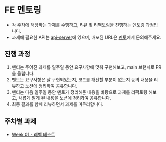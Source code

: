 # FE 멘토링
- 각 주차에 해당하는 과제를 수행하고, 리뷰 및 리팩토링을 진행하는 멘토링 과정입니다.
- 과제에 필요한 API는 [api-server](https://github.com/fe-mentoring/api-server)에 있으며, 배포된 URL은 [멘토](https://github.com/w00khyung)에게 문의해주세요.

## 진행 과정
1. 멘티는 주어진 과제를 일주일 동안 요구사항에 맞춰 구현해보고, main 브랜치로 PR을 올립니다.
2. 멘토는 요구사항은 잘 구현되었는지, 코드를 개선할 부분이 없는지 등의 내용을 리뷰하고 노션에 정리하여 공유합니다.
3. 멘티는 다음 일주일 동안 멘토가 정리해준 내용을 바탕으로 과제를 리팩토링 해보고, 새롭게 알게 된 내용을 노션에 정리하여 공유합니다.
4. 최종 결과를 함께 리뷰하면서 과제를 마무리합니다.

## 주차별 과제
- [Week 01 - 레벨 테스트](https://github.com/grow-mate/fe-mentoring-assignment/tree/main/week-01)


